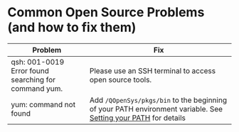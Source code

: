 # Common Open Source Problems (and how to fix them)

Problem  | Fix
------------- | -------------
qsh: 001-0019 Error found searching for command yum.  | Please use an SSH terminal to access open source tools. 
yum: command not found | Add `/QOpenSys/pkgs/bin` to the beginning of your PATH environment variable. See [Setting your PATH](SETTING_PATH.md) for details